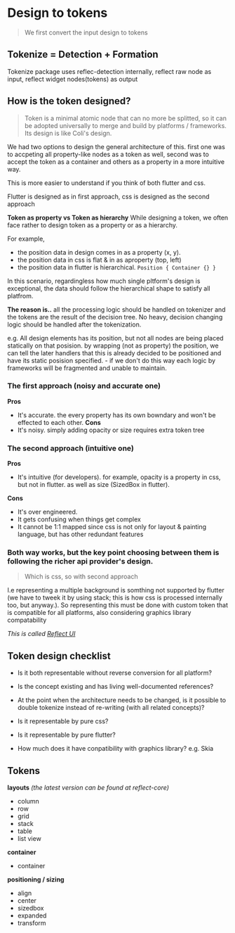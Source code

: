 # Design to tokens

> We first convert the input design to tokens

## Tokenize = Detection + Formation

Tokenize package uses reflec-detection internally, reflect raw node as input, reflect widget nodes(tokens) as output

## How is the token designed?

> Token is a minimal atomic node that can no more be splitted, so it can be adopted universally to merge and build by platforms / frameworks. Its design is like Coli's design.

We had two options to design the general architecture of this. first one was to accpeting all property-like nodes as a token as well, second was to accept the token as a container and others as a property in a more intuitive way.

This is more easier to understand if you think of both flutter and css.

Flutter is designed as in first approach, css is designed as the second approach

**Token as property vs Token as hierarchy**
While designing a token, we often face rather to design token as a property or as a hierarchy.

For example,

- the position data in design comes in as a property (x, y).
- the position data in css is flat & in as aproperty (top, left)
- the position data in flutter is hierarchical. `Position { Container {} } `

In this scenario, regardingless how much single pltform's design is exceptional, the data should follow the hierarchical shape to satisfy all platfrom.

**The reason is..**
all the processing logic should be handled on tokenizer and the tokens are the result of the decision tree. No heavy, decision changing logic should be handled after the tokenization.

e.g. All design elements has its position, but not all nodes are being placed statically on that posision. by wrapping (not as property) the position, we can tell the later handlers that this is already decided to be positioned and have its static posision specified. - if we don't do this way each logic by frameworks will be fragmented and unable to maintain.

### The first approach (noisy and accurate one)

**Pros**

- It's accurate. the every property has its own bowndary and won't be effected to each other.
  **Cons**
- It's noisy. simply adding opacity or size requires extra token tree

### The second approach (intuitive one)

**Pros**

- It's intuitive (for developers). for example, opacity is a property in css, but not in flutter. as well as size (SizedBox in flutter).

**Cons**

- It's over engineered.
- It gets confusing when things get complex
- It cannot be 1:1 mapped since css is not only for layout & painting language, but has other redundant features

### Both way works, but the key point choosing between them is following the richer api provider's design.

> Which is css, so with second approach

I.e representing a multiple background is somthing not supported by flutter (we have to tweek it by using stack; this is how css is processed internally too, but anyway.). So representing this must be done with custom token that is compatible for all platforms, also considering graphics library compatability

_This is called [Reflect UI](https://reflect-ui.com)_

## Token design checklist

- Is it both representable without reverse conversion for all platform?

- Is the concept existing and has living well-documented references?

- At the point when the architecture needs to be changed, is it possible to double tokenize instead of re-writing (with all related concepts)?

- Is it representable by pure css?

- Is it representable by pure flutter?

- How much does it have conpatibility with graphics library? e.g. Skia

## Tokens

**layouts** _(the latest version can be found at reflect-core)_

- column
- row
- grid
- stack
- table
- list view

**container**

- container

**positioning / sizing**

- align
- center
- sizedbox
- expanded
- transform
